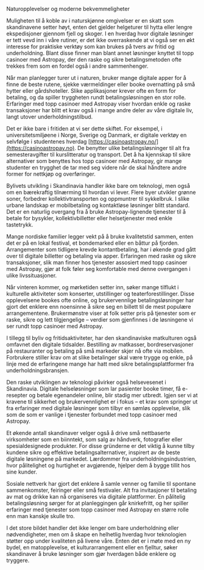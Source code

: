 Naturopplevelser og moderne bekvemmeligheter

Muligheten til å koble av i naturskjønne omgivelser er en skatt som skandinavene setter høyt, enten det gjelder helgeturer til hytta eller lengre ekspedisjoner gjennom fjell og skoger. I en hverdag hvor digitale løsninger er tett vevd inn i våre rutiner, er det ikke overraskende at vi også ser en økt interesse for praktiske verktøy som kan brukes på tvers av fritid og underholdning. Blant disse finner man blant annet løsninger knyttet til topp casinoer med Astropay, der den raske og sikre betalingsmetoden ofte trekkes frem som en fordel også i andre sammenhenger.

Når man planlegger turer ut i naturen, bruker mange digitale apper for å finne de beste rutene, sjekke værmeldinger eller booke overnatting på små hytter eller gårdshoteller. Slike applikasjoner krever ofte en form for betaling, og da spiller tryggheten rundt betalingsløsningen en stor rolle. Erfaringer med topp casinoer med Astropay viser hvordan enkle og raske transaksjoner har blitt et krav også i mange andre deler av våre digitale liv, langt utover underholdningstilbud.

Det er ikke bare i fritiden at vi ser dette skiftet. For eksempel, i universitetsmiljøene i Norge, Sverige og Danmark, er digitale verktøy en selvfølge i studentenes hverdag [https://casinoastropay.no/](https://casinoastropay.no). De benytter ulike betalingsløsninger til alt fra semesteravgifter til kurslitteratur og transport. Det å ha kjennskap til sikre alternativer som benyttes hos topp casinoer med Astropay, gir mange studenter en trygghet de tar med seg videre når de skal håndtere andre former for nettkjøp og overføringer.

Bylivets utvikling i Skandinavia handler ikke bare om teknologi, men også om en bærekraftig tilnærming til hvordan vi lever. Flere byer utvikler grønne soner, forbedrer kollektivtransporten og oppmuntrer til sykkelbruk. I slike urbane landskap er mobilbetaling og kontaktløse løsninger blitt standard. Det er en naturlig overgang fra å bruke Astropay-lignende tjenester til å betale for bysykler, kollektivbilletter eller helsetjenester med enkle tastetrykk.

Mange nordiske familier legger vekt på å bruke kvalitetstid sammen, enten det er på en lokal festival, et bondemarked eller en båttur på fjorden. Arrangementer som tidligere krevde kontantbetaling, har i økende grad gått over til digitale billetter og betaling via apper. Erfaringen med raske og sikre transaksjoner, slik man finner hos tjenester assosiert med topp casinoer med Astropay, gjør at folk føler seg komfortable med denne overgangen i ulike livssituasjoner.

Når vinteren kommer, og mørketiden setter inn, søker mange tilflukt i kulturelle aktiviteter som konserter, utstillinger og teaterforestillinger. Disse opplevelsene bookes ofte online, og brukervennlige betalingsløsninger har gjort det enklere enn noensinne å sikre seg en billett til de mest populære arrangementene. Brukermønstre viser at folk setter pris på tjenester som er raske, sikre og lett tilgjengelige – verdier som gjenfinnes i de løsningene vi ser rundt topp casinoer med Astropay.

I tillegg til byliv og fritidsaktiviteter, har den skandinaviske matkulturen også omfavnet den digitale tidsalder. Bestilling av matkasser, bordreservasjoner på restauranter og betaling på små markeder skjer nå ofte via mobilen. Forbrukere stiller krav om at slike betalinger skal være trygge og enkle, på linje med de erfaringene mange har hatt med sikre betalingsplattformer fra underholdningsbransjen.

Den raske utviklingen av teknologi påvirker også helsevesenet i Skandinavia. Digitale helseløsninger som lar pasienter booke timer, få e-resepter og betale egenandeler online, blir stadig mer utbredt. Igjen ser vi at kravene til sikkerhet og brukervennlighet er i fokus – et krav som springer ut fra erfaringer med digitale løsninger som tilbyr en sømløs opplevelse, slik som de som er vanlige i tjenester forbundet med topp casinoer med Astropay.

Et økende antall skandinaver velger også å drive små nettbaserte virksomheter som en biinntekt, som salg av håndverk, fotografier eller spesialdesignede produkter. For disse gründerne er det viktig å kunne tilby kundene sikre og effektive betalingsalternativer, inspirert av de beste digitale løsningene på markedet. Lærdommer fra underholdningsindustrien, hvor pålitelighet og hurtighet er avgjørende, hjelper dem å bygge tillit hos sine kunder.

Sosiale nettverk har gjort det enklere å samle venner og familie til spontane sammenkomster, feiringer eller små festivaler. Alt fra invitasjoner til betaling av mat og drikke kan nå organiseres via digitale plattformer. En pålitelig betalingsløsning sørger for at planleggingen går knirkefritt, og her spiller erfaringer med tjenester som topp casinoer med Astropay en større rolle enn man kanskje skulle tro.

I det store bildet handler det ikke lenger om bare underholdning eller nødvendigheter, men om å skape en helhetlig hverdag hvor teknologien støtter opp under kvaliteten på livene våre. Enten det er i møte med en ny bydel, en matopplevelse, et kulturarrangement eller en fjelltur, søker skandinaver å bruke løsninger som gjør hverdagen både enklere og tryggere.
